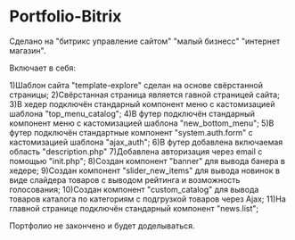 # Portfolio-Bitrix

Сделано на "битрикс управление сайтом" "малый бизнесс" "интернет магазин".

Включает в себя:

1)Шаблон сайта "template-explore" сделан на основе свёрстанной страницы;
2)Свёрстанная страница является гавной страницей сайта;
3)В хедер подключён стандарный компонент меню с кастомизацией шаблона "top_menu_catalog";
4)В футер подключён стандарный компонент меню с кастомизацией шаблона "new_bottom_menu";
5)В футер подключён стандартные компонент "system.auth.form" с кастомизацией шаблона "ajax_auth";
6)В футер добавлена включаемая область "description.php"
7)Добавлена авторизация через email с помощью "init.php";
8)Создан компонент "banner" для вывода банера в хедере;
9)Создан компонент "slider_new_items" для вывода новинок в виде слайдера товаров с выводом рейтинга и возможность голосования;
10)Создан компонент "custom_catalog" для вывода товаров каталога по категориям с подгрузкой товаров через Ajax;
11)На главной странице подключён стандарный компонент "news.list";

Портфолио не закончено и будет доделываться.
